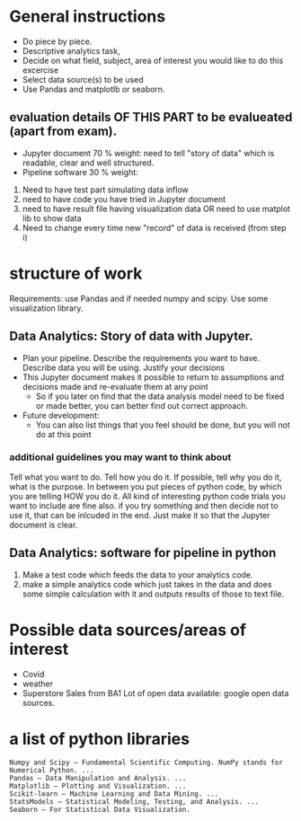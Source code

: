# General instructions
* Do piece by piece. 
* Descriptive analytics task, 
* Decide on what field, subject, area of interest you would like to do this excercise
* Select data source(s) to be used
* Use Pandas and matplotlb or seaborn.

## evaluation details OF THIS PART to be evalueated (apart from exam). 
* Jupyter document 70 % weight: need to tell "story of data" which is readable, clear and well structured. 
* Pipeline software 30 % weight: 
1.  Need to have test part simulating data inflow
2.  need to have code you have tried in Jupyter document
3.  need to have result file having visualization data OR need to use matplot lib to show data 
4.  Need to change every time new "record" of data is received (from step i) 
# structure of work
Requirements: use Pandas and if needed numpy and scipy. Use some visualization library. 
## Data Analytics: Story of data with Jupyter.
* Plan your pipeline. Describe the requirements you want to have. Describe data you will be using. Justify your decisions 
* This Jupyter document makes it possible to return to assumptions and decisions made and re-evaluate them at any point
  * So if you later on find that the data analysis model need to be fixed or made better, you can better find out correct approach.
* Future development: 
  * You can also list things that you feel should be done, but you will not do at this point
### additional guidelines you may want to think about
Tell what you want to do. Tell how you do it. If possible, tell why you do it, what is the purpose. In between you put pieces of python code, by which you are telling HOW you do it. All kind of interesting python code trials you want to include are fine also. if you try something and then decide not to use it, that can be inlcuded in the end. Just make it so that the Jupyter document is clear. 
## Data Analytics:  software for pipeline in python
1. Make a test code which feeds the data to your analytics code. 
2. make a simple analytics code which just takes in the data and does some simple calculation with it and outputs results of those to text file. 

# Possible data sources/areas of interest
* Covid
* weather
* Superstore Sales from BA1
Lot of open data available: google open data sources. 

# a list of python libraries
    Numpy and Scipy – Fundamental Scientific Computing. NumPy stands for Numerical Python. ...
    Pandas – Data Manipulation and Analysis. ...
    Matplotlib – Plotting and Visualization. ...
    Scikit-learn – Machine Learning and Data Mining. ...
    StatsModels – Statistical Modeling, Testing, and Analysis. ...
    Seaborn – For Statistical Data Visualization.

